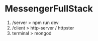 # MessengerFullStack

1. /server > npm run dev
2. /client > http-server / httpster
3. terminal > mongod
